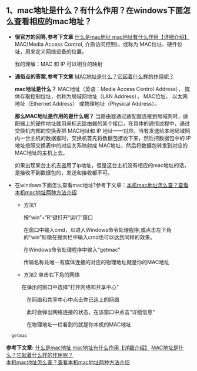 ## 1、mac地址是什么？有什么作用？在windows下面怎么查看相应的mac地址？    
  * **很官方的回答,参考下文章** [什么是mac地址 mac地址有什么作用【详细介绍】](https://product.pconline.com.cn/itbk/wlbg/network/1709/9971648.html)
    MAC(Media Access Control, 介质访问控制)，或称为 MAC位址、硬件位址，用来定义网络设备的位置。
    
    我的理解：MAC 和 IP 可以相互的映射

  * **通俗点的答案,参考下文章** [MAC地址是什么？它起着什么样的作用呢？](https://baijiahao.baidu.com/s?id=1675243896164363245&wfr=spider&for=pc)  

    **mac地址是什么？**
    MAC地址（英语：Media Access Control Address），
    媒体存取控制位址，也称为局域网地址（LAN Address），
    MAC位址，
    以太网地址（Ethernet Address）
    或物理地址（Physical Address）。

    **那么MAC地址是作用的是什么呢？**
    当路由器通过适配器连接到局域网时，适配器上的硬件地址就用来标志路由器的某个接口，在具体的通信过程中，通过交换机内部的交换表把 MAC地址和 IP 地址一一对应。当有发送给本地局域网内一台主机的数据报时，交换机首先将数据包接收下来，然后把数据包中的 IP 地址按照交换表中的对应关系映射成 MAC地址，然后将数据包转发到对应的 MAC地址的主机上去。

    如果出现某台主机去盗用了ip地址，但是这台主机没有相应的mac地址的话，是接收不到数据包的，发送和接收都不可。

  * 在windows下面怎么查看mac地址?参考下文章：[本机mac地址怎么查？查看本机mac地址两种方法介绍](https://product.pconline.com.cn/itbk/software/dnyw/1703/8950530.html)


     * 方法1

        按“win”+“R”键打开“运行”窗口

        在窗口中输入cmd，以进入Windows命令处理程序;或点击左下角的“win”标徽在搜索栏中输入cmd也可以达到同样的效果。

        在Windows命令处理程序中输入“getmac”

        传输名称处唯一有媒体连接的对应的物理地址就是你的MAC地址

      * 方法2
        单击右下角的网络
        

     　    在弹出的窗口中选择“打开网络和共享中心”
             
     　　 在网络和共享中心中点击你已连上的网络
             
     　　 此时会弹出网络连接的状态，在该窗口中点击”详细信息“
             
     　　 在物理地址一栏看到的就是你本机的MAC地址

  ```bash
    getmac
  ```


  **参考下文章:** 
  [什么是mac地址 mac地址有什么作用【详细介绍】](https://product.pconline.com.cn/itbk/wlbg/network/1709/9971648.html)
   [MAC地址是什么？它起着什么样的作用呢？](https://baijiahao.baidu.com/s?id=1675243896164363245&wfr=spider&for=pc)  
  [本机mac地址怎么查？查看本机mac地址两种方法介绍](https://product.pconline.com.cn/itbk/software/dnyw/1703/8950530.html)
